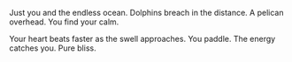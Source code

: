 Just you and the endless ocean. Dolphins breach in the distance. A pelican overhead. You find your calm.

Your heart beats faster as the swell approaches. You paddle. The energy catches you. Pure bliss.
